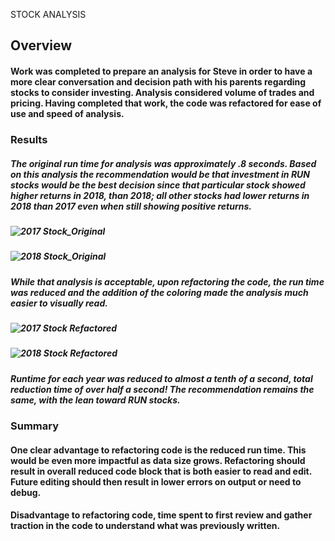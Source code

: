 STOCK ANALYSIS
## Overview
#### Work was completed to prepare an analysis for Steve in order to have a more clear conversation and decision path with his parents regarding stocks to consider investing. Analysis considered volume of trades and pricing. Having completed that work, the code was refactored for ease of use and speed of analysis.

### Results

##### The original run time for analysis was approximately .8 seconds. Based on this analysis the recommendation would be that investment in RUN stocks would be the best decision since that particular stock showed higher returns in 2018, than 2018; all other stocks had lower returns in 2018 than 2017 even when still showing positive returns. 

##### ![2017 Stock_Original](https://user-images.githubusercontent.com/96299861/148297516-43898da0-b37b-45a1-939f-b555bb8a3ba1.PNG)
##### ![2018 Stock_Original](https://user-images.githubusercontent.com/96299861/148297646-ab079df0-48c5-453a-b112-3b1a3ed48378.PNG)

##### While that analysis is acceptable, upon refactoring the code, the run time was reduced and the addition of the coloring made the analysis much easier to visually read. 

##### ![2017 Stock Refactored](https://user-images.githubusercontent.com/96299861/148298202-66a4981a-42c4-4385-9d74-c9be28a126ac.PNG)
##### ![2018 Stock Refactored](https://user-images.githubusercontent.com/96299861/148298231-3406f3a8-e836-414a-9f35-5985eec12c24.PNG)

##### Runtime for each year was reduced to almost a tenth of a second, total reduction time of over half a second!  The recommendation remains the same, with the lean toward RUN stocks.

### Summary
#### One clear advantage to refactoring code is the reduced run time. This would be even more impactful as data size grows.  Refactoring should result in overall reduced code block that is both easier to read and edit.  Future editing should then result in lower errors on output or need to debug.

#### Disadvantage to refactoring code, time spent to first review and gather traction in the code to understand what was previously written. 
